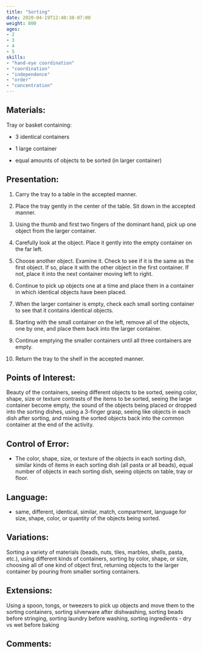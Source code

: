 ```yaml
---
title: "Sorting"
date: 2020-04-19T12:40:38-07:00
weight: 800
ages:
- 2
- 3
- 4
- 5
skills:
- "hand-eye coordination"
- "coordination"
- "independence"
- "order"
- "concentration"
---
```


## Materials:

Tray or basket containing:  

- 3 identical containers 

- 1 large container 

- equal amounts of objects to be sorted (in larger container)

## Presentation:

1. Carry the tray to a table in the accepted manner.

2. Place the tray gently in the center of the table.  Sit down in the accepted manner.

3. Using the thumb and first two fingers of the dominant hand, pick up one object from the larger container.

4. Carefully look at the object.  Place it gently into the empty container on the far left.

5. Choose another object.  Examine it.  Check to see if it is the same as the first object.  If so, place it with the other object in the first container.  If not, place it into the next container moving left to right.

6. Continue to pick up objects one at a time and place them in a container in which identical objects have been placed.

7. When the larger container is empty, check each small sorting container to see that it contains identical objects.

8. Starting with the small container on the left, remove all of the objects, one by one, and place them back into the larger container.

9. Continue emptying the smaller containers until all three containers are empty.

10. Return the tray to the shelf in the accepted manner. 

## Points of Interest:

Beauty of the containers, seeing different objects to be sorted, seeing color, shape, size or texture contrasts of the items to be sorted, seeing the large container become empty, the sound of the objects being placed or dropped into the sorting dishes, using a 3-finger grasp, seeing like objects in each dish after sorting, and mixing the sorted objects back into the common container at the end of the activity.

## Control of Error:

- The color, shape, size, or texture of the objects in each sorting dish, similar kinds of items in each sorting dish (all pasta or all beads), equal number of objects in each sorting dish, seeing objects on table, tray or floor.

## Language:

- same, different, identical, similar, match, compartment, language for size, shape, color, or quantity of the objects being sorted.

## Variations:

Sorting a variety of materials (beads, nuts, tiles, marbles, shells, pasta, etc.), using different kinds of containers, sorting by color, shape, or size, choosing all of one kind of object first, returning objects to the larger container by pouring from smaller sorting containers. 

## Extensions:

Using a spoon, tongs, or tweezers to pick up objects and move them to the sorting containers, sorting silverware after dishwashing, sorting beads before stringing, sorting laundry before washing, sorting ingredients - dry vs wet before baking

## Comments:
